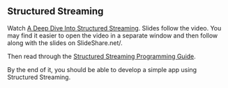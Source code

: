 Structured Streaming
----

Watch [A Deep Dive Into Structured Streaming](https://www.slideshare.net/databricks/a-deep-dive-into-structured-streaming). Slides follow the video. You may find it easier to open the video in a separate window and then follow along with the slides on SlideShare.net/.

Then read through the [Structured Streaming Programming Guide](http://spark.apache.org/docs/latest/structured-streaming-programming-guide.html).

By the end of it, you should be able to develop a simple app using Structured Streaming.
